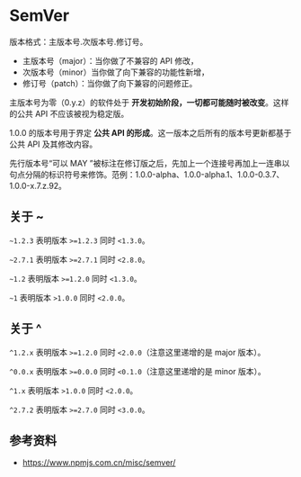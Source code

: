 # SemVer

版本格式：主版本号.次版本号.修订号。

- 主版本号（major）：当你做了不兼容的 API 修改，
- 次版本号（minor）当你做了向下兼容的功能性新增，
- 修订号（patch）：当你做了向下兼容的问题修正。

主版本号为零（0.y.z）的软件处于 **开发初始阶段，一切都可能随时被改变**。这样的公共 API 不应该被视为稳定版。

1.0.0 的版本号用于界定 **公共 API 的形成**。这一版本之后所有的版本号更新都基于公共 API 及其修改内容。

先行版本号“可以 MAY ”被标注在修订版之后，先加上一个连接号再加上一连串以句点分隔的标识符号来修饰。范例：1.0.0-alpha、1.0.0-alpha.1、1.0.0-0.3.7、1.0.0-x.7.z.92。

## 关于 ~

`~1.2.3` 表明版本 `>=1.2.3` 同时 `<1.3.0`。

`~2.7.1` 表明版本 `>=2.7.1` 同时 `<2.8.0`。

`~1.2` 表明版本 `>=1.2.0` 同时 `<1.3.0`。

`~1` 表明版本 `>1.0.0` 同时 `<2.0.0`。

## 关于 ^

`^1.2.x` 表明版本 `>=1.2.0` 同时 `<2.0.0`（注意这里递增的是 major 版本）。

`^0.0.x` 表明版本 `>=0.0.0` 同时 `<0.1.0`（注意这里递增的是 minor 版本）。

`^1.x` 表明版本 `>1.0.0` 同时 `<2.0.0`。

`^2.7.2` 表明版本 `>=2.7.0` 同时 `<3.0.0`。

## 参考资料

- https://www.npmjs.com.cn/misc/semver/
